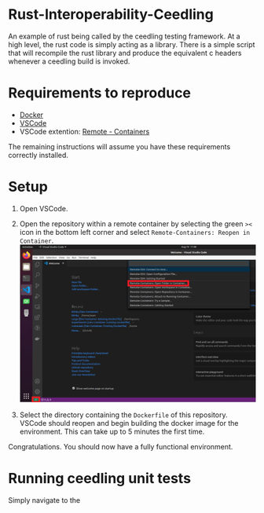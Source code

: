 # Rust-Interoperability-Ceedling
An example of rust being called by the ceedling testing framework. At a high level, the rust code is simply acting as a library. There is a simple script that will recompile the rust library and produce the equivalent c headers whenever a ceedling build is invoked.

# Requirements to reproduce
- [Docker](https://docs.docker.com/engine/install/)
- [VSCode](https://code.visualstudio.com/)
- VSCode extention: [Remote - Containers](https://marketplace.visualstudio.com/items?itemName=ms-vscode-remote.remote-containers)

The remaining instructions will assume you have these requirements correctly installed.

# Setup

1. Open VSCode.

2. Open the repository within a remote container by selecting the green `><` icon in the bottom left corner and select `Remote-Containers: Reopen in Container`. ![remote container](images/open_remote_container.png)

3. Select the directory containing the `Dockerfile` of this repository. VSCode should reopen and begin building the docker image for the environment. This can take up to 5 minutes the first time.

Congratulations. You should now have a fully functional environment.

# Running ceedling unit tests
Simply navigate to the 